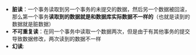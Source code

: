 * **脏读**：一个事务读取到另一个事务的未提交的数据，然后另一个数据被回滚，那么第一个事务**读取到的数据就是和数据库实际数据不一样的**（也就是读到的数据就是脏数据）
* **不可重复读**：在同一个事务中读取一个数据两次，但是由于有其他事务的提交导致数据修改，两次读到的数据不一样
* **幻读**: